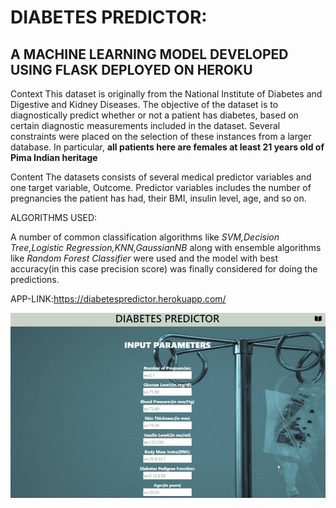# DIABETES PREDICTOR:
## A MACHINE LEARNING MODEL DEVELOPED USING FLASK DEPLOYED ON HEROKU

Context
This dataset is originally from the National Institute of Diabetes and Digestive and Kidney Diseases. The objective of the dataset is to diagnostically predict whether or not a patient has diabetes, based on certain diagnostic measurements included in the dataset. Several constraints were placed on the selection of these instances from a larger database. In particular, **all patients here are females at least 21 years old of Pima Indian heritage**

Content
The datasets consists of several medical predictor variables and one target variable, Outcome. Predictor variables includes the number of pregnancies the patient has had, their BMI, insulin level, age, and so on.

ALGORITHMS USED:

A number of common classification algorithms like _SVM,Decision Tree,Logistic Regression,KNN,GaussianNB_ along with ensemble algorithms like _Random Forest Classifier_ were used and the model with best accuracy(in this case precision score) was finally considered for doing the predictions.

APP-LINK:https://diabetespredictor.herokuapp.com/

![Alt Text](https://github.com/AbhineetAman/Diabetes_Predictor/blob/main/Animation_model.gif)
